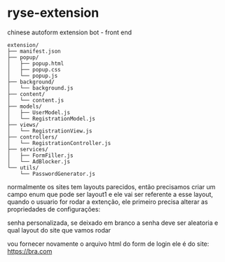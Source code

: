 # ryse-extension
chinese autoform extension bot - front end

```
extension/
├── manifest.json
├── popup/
│   ├── popup.html
│   ├── popup.css
│   └── popup.js
├── background/
│   └── background.js
├── content/
│   └── content.js
├── models/
│   ├── UserModel.js
│   └── RegistrationModel.js
├── views/
│   └── RegistrationView.js
├── controllers/
│   └── RegistrationController.js
├── services/
│   ├── FormFiller.js
│   └── AdBlocker.js
└── utils/
    └── PasswordGenerator.js
```


normalmente os sites tem layouts parecidos, então precisamos criar um campo enum que pode ser layout1 e ele vai ser referente a esse layout, quando o usuario for rodar a extenção, ele primeiro precisa alterar as propriedades de configurações:

senha personalizada, se deixado em branco a senha deve ser aleatoria
e qual layout do site que vamos rodar

vou fornecer novamente o arquivo html do form de login ele é do site: https://bra.com

```html